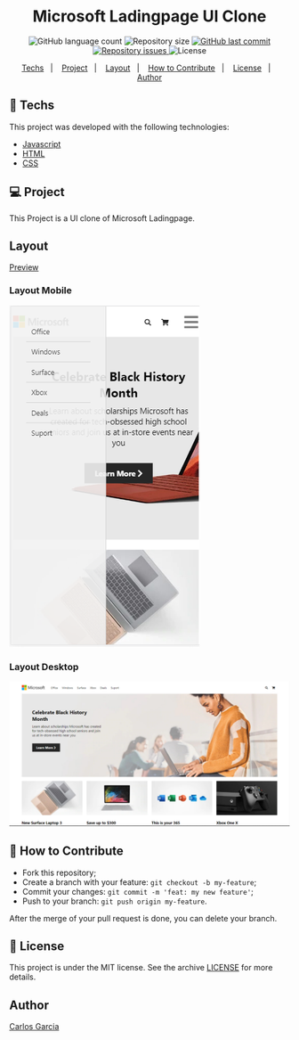 <h1 align="center">
    Microsoft Ladingpage UI Clone
</h1>
<p align="center">
  <img alt="GitHub language count" src="https://img.shields.io/github/languages/count/codepro-ao/microsoft-ladingpage-ui-clone">

  <img alt="Repository size" src="https://img.shields.io/github/repo-size/codepro-ao/microsoft-ladingpage-ui-clone">
  
  <a href="https://github.com/codepro-ao/microsoft-ladingpage-ui-clone/commits/master">
    <img alt="GitHub last commit" src="https://img.shields.io/github/last-commit/codepro-ao/microsoft-ladingpage-ui-clone">
  </a>

  <a href="https://github.com/codepro-ao/microsoft-ladingpage-ui-clone/issues">
    <img alt="Repository issues" src="https://img.shields.io/github/issues/codepro-ao/microsoft-ladingpage-ui-clone">
  </a>

  <img alt="License" src="https://img.shields.io/badge/license-MIT-brightgreen">
</p>

<p align="center">
  <a href="#rocket-techs">Techs</a>&nbsp;&nbsp;&nbsp;|&nbsp;&nbsp;&nbsp;
  <a href="#-project">Project</a>&nbsp;&nbsp;&nbsp;|&nbsp;&nbsp;&nbsp;
  <a href="#-game">Layout</a>&nbsp;&nbsp;&nbsp;|&nbsp;&nbsp;&nbsp;
  <a href="#-how-to-contribute">How to Contribute</a>&nbsp;&nbsp;&nbsp;|&nbsp;&nbsp;&nbsp;
  <a href="#memo-license">License</a>&nbsp;&nbsp;&nbsp;|&nbsp;&nbsp;&nbsp;
  <a href="#-author">Author</a>
</p>

## :rocket: Techs

This project was developed with the following technologies:

- [Javascript](https://www.w3schools.com/js/)
- [HTML](https://www.w3schools.com/html/)
- [CSS](https://https://www.w3schools.com/css/)

## 💻 Project

This Project is a UI clone of Microsoft Ladingpage.

## Layout

[Preview](https://microsoft-ladingpage-ui-clone.netlify.com/)

### Layout Mobile
![Layout](LayoutMobile.PNG)
### Layout Desktop
![Layout](LayoutDescktop.PNG)

## 🤔 How to Contribute

- Fork this repository;
- Create a branch with your feature: `git checkout -b my-feature`;
- Commit your changes: `git commit -m 'feat: my new feature'`;
- Push to your branch: `git push origin my-feature`.

After the merge of your pull request is done, you can delete your branch.

## :memo: License

This project is under the MIT license. See the archive [LICENSE](LICENSE.md) for more details.


## Author

[Carlos Garcia](https://github.com/CarlCr)

